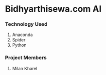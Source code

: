 # Bidhyarthisewa.com AI

### Technology Used
1. Anaconda
2. Spider
3. Python

<!-- ### Features that must be added
1. Order Management System from scratch
2. Khalti Payment Gateway to be integrated
3. Recommendation System on the basis of content and ratings -->

### Project Members
1. Milan Kharel


